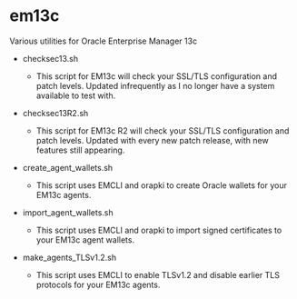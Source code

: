 # em13c
Various utilities for Oracle Enterprise Manager 13c

* checksec13.sh 
    - This script for EM13c will check your SSL/TLS configuration and patch levels.  Updated infrequently as I no longer have a system available to test with.

* checksec13R2.sh
    - This script for EM13c R2 will check your SSL/TLS configuration and patch levels. Updated with every new patch release, with new features still appearing.

* create\_agent\_wallets.sh
    - This script uses EMCLI and orapki to create Oracle wallets for your EM13c agents.

* import\_agent\_wallets.sh
    - This script uses EMCLI and orapki to import signed certificates to your EM13c agent wallets.

* make\_agents\_TLSv1.2.sh
    - This script uses EMCLI to enable TLSv1.2 and disable earlier TLS protocols for your EM13c agents.
